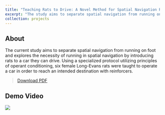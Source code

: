 ```yaml
---
title: "Teaching Rats to Drive: A Novel Method for Spatial Navigation Research in Rats "
excerpt: "The study aims to separate spatial navigation from running on foot and explores the necessity of running in spatial navigation by introducing rats to a car they can drive. Using a specialized protocol utilizing principles of operant conditioning, six female Long-Evans rats were taught to operate a car in order to reach an intended destination with reinforcers. Poster was presented in 2019 University of Richmond A&S Student Symposium and 31st Annual Convention of the Association for Psychological Science in Washington, DC  <br/><img src='/images/RatDriving.png'> "
collection: projects
---
```


## About

The current study aims to separate spatial navigation from running on foot and explores the necessity of running in spatial navigation by introducing rats to a car they can drive. Using a specialized protocol utilizing principles of operant conditioning, six female Long-Evans rats were taught to operate a car in order to reach an intended destination with reinforcers.

> [Download PDF](http://paigeli.github.io/files/RatDriving.pdf)

## Demo Video

[![](https://markdown-videos-api.jorgenkh.no/youtube/rtaq2V819pQ)](https://youtu.be/rtaq2V819pQ)
